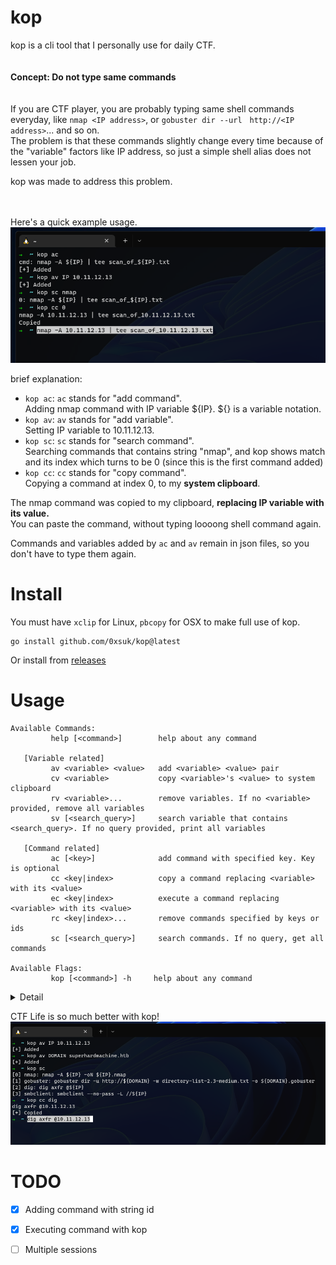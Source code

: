 # kop
kop is a cli tool that I personally use for daily CTF. 
<br/><br/><br/>
**Concept: Do not type same commands**
<br/><br/><br/>
If you are CTF player, you are probably typing same shell commands everyday, like `nmap <IP address>`, or `gobuster dir --url　http://<IP address>`... and so on.  
The problem is that these commands slightly change every time because of the "variable" factors like IP address, so just a simple shell alias does not lessen your job.  

kop was made to address this problem. 

<br/><br/>
Here's a quick example usage.  
![image](https://github.com/0xsuk/kop/blob/main/.github/example1.png)    
  
brief explanation:  
- `kop ac`: `ac` stands for "add command".   
Adding nmap command with IP variable ${IP}.  ${} is a variable notation.    
- `kop av`: `av` stands for "add variable".    
Setting IP variable to 10.11.12.13.
- `kop sc`: `sc` stands for "search command".   
Searching commands that contains string "nmap", and kop shows match and its index which turns to be 0 (since this is the first command added)
- `kop cc`: `cc` stands for "copy command".   
Copying a command at index 0, to my **system clipboard**.  

The nmap command was copied to my clipboard, **replacing IP variable with its value.**  
You can paste the command, without typing loooong shell command again.

Commands and variables added by `ac` and `av` remain in json files, so you don't have to type them again.  

# Install
You must have `xclip` for Linux, `pbcopy` for OSX to make full use of kop.  
```
go install github.com/0xsuk/kop@latest
```

Or install from [releases](https://github.com/0xsuk/kop/releases)

# Usage

```
Available Commands:
         help [<command>]        help about any command

   [Variable related]
         av <variable> <value>   add <variable> <value> pair
         cv <variable>           copy <variable>'s <value> to system clipboard
         rv <variable>...        remove variables. If no <variable> provided, remove all variables
         sv [<search_query>]     search variable that contains <search_query>. If no query provided, print all variables

   [Command related]
         ac [<key>]              add command with specified key. Key is optional
         cc <key|index>          copy a command replacing <variable> with its <value>
         ec <key|index>          execute a command replacing <variable> with its <value>
         rc <key|index>...       remove commands specified by keys or ids
         sc [<search_query>]     search commands. If no query, get all commands

Available Flags:
         kop [<command>] -h     help about any command
```

<details>
<summary>Detail</summary>
  <li> &lt;key&gt;: Key is a string id that can be used as an argument to specify a command.  </li>
 <li> &lt;key|index&gt;: Key or Index. Index is an index of a command. All commands are assigned an index when added with `kop ac`, no matter &lt;key&gt; is provided or not. Check indexes of commands by `kop sc`.  
  </li>
</details>

CTF Life is so much better with kop!  
![image](https://github.com/0xsuk/kop/blob/main/.github/example3.png)  

# TODO
- [x] Adding command with string id
- [x] Executing command with kop
- [ ] Multiple sessions 

